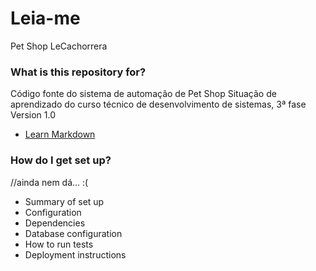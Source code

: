 # Leia-me #

Pet Shop LeCachorrera

### What is this repository for? ###

 Código fonte do sistema de automação de Pet Shop
 	Situação de aprendizado do curso técnico de desenvolvimento de sistemas, 3ª fase
 Version 1.0
* [Learn Markdown](https://bitbucket.org/tutorials/markdowndemo)

### How do I get set up? ###
//ainda nem dá... :(
* Summary of set up
* Configuration
* Dependencies
* Database configuration
* How to run tests
* Deployment instructions
